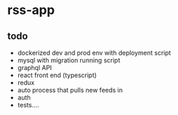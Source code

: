 # rss-app

## todo

- dockerized dev and prod env with deployment script
- mysql with migration running script
- graphql API
- react front end (typescript)
- redux
- auto process that pulls new feeds in
- auth
- tests....
